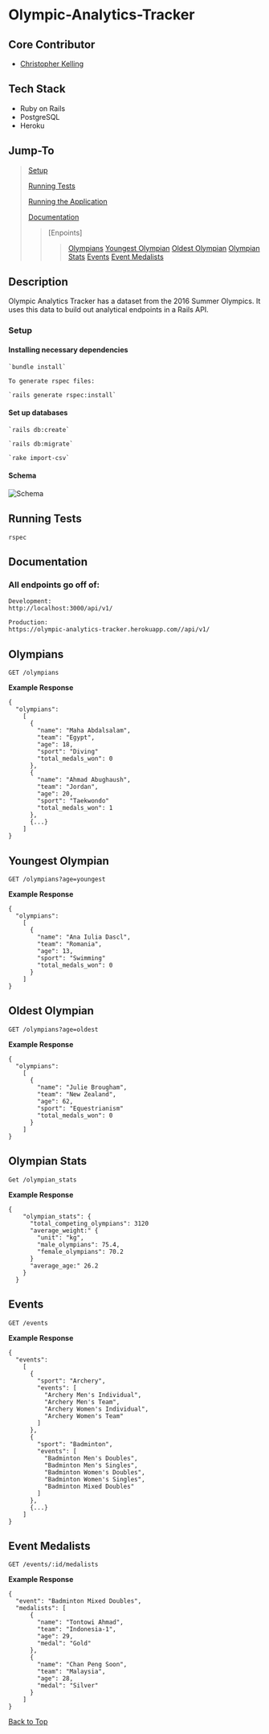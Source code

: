 # Olympic-Analytics-Tracker

## Core Contributor

- [Christopher Kelling](https://github.com/cjkelling)

## Tech Stack

- Ruby on Rails
- PostgreSQL
- Heroku

## Jump-To

> [Setup](#setup)
>
> [Running Tests](#running-tests)
>
> [Running the Application](#running-the-application)
>
> [Documentation](#documentation)
>
>>[Enpoints]
>>>[Olympians](#olympians)
>>>[Youngest Olympian](#youngest-olympian)
>>>[Oldest Olympian](#oldest-olympian)
>>>[Olympian Stats](#olympian-stats)
>>>[Events](#events)
>>>[Event Medalists](#event-medalists)

## Description

Olympic Analytics Tracker has a dataset from the 2016 Summer Olympics. It uses this data to build out analytical endpoints in a Rails API.

### Setup

#### Installing necessary dependencies

```
`bundle install`

To generate rspec files: 

`rails generate rspec:install`

```

#### Set up databases

```
`rails db:create`

`rails db:migrate`

`rake import-csv`
```

#### Schema

![Schema](https://user-images.githubusercontent.com/43835133/74450037-61f7ee80-4e75-11ea-9fee-da5c1bc2df6a.png)

## Running Tests

`rspec`

## Documentation

### All endpoints go off of:

```
Development:
http://localhost:3000/api/v1/

Production:
https://olympic-analytics-tracker.herokuapp.com//api/v1/
```

## Olympians

`GET /olympians`

**Example Response**

```
{
  "olympians":
    [
      {
        "name": "Maha Abdalsalam",
        "team": "Egypt",
        "age": 18,
        "sport": "Diving"
        "total_medals_won": 0
      },
      {
        "name": "Ahmad Abughaush",
        "team": "Jordan",
        "age": 20,
        "sport": "Taekwondo"
        "total_medals_won": 1
      },
      {...}
    ]
}
```

## Youngest Olympian

`GET /olympians?age=youngest`

**Example Response**

```
{
  "olympians":
    [
      {
        "name": "Ana Iulia Dascl",
        "team": "Romania",
        "age": 13,
        "sport": "Swimming"
        "total_medals_won": 0
      }
    ]
}
```

## Oldest Olympian

`GET /olympians?age=oldest`

**Example Response**

```
{
  "olympians":
    [
      {
        "name": "Julie Brougham",
        "team": "New Zealand",
        "age": 62,
        "sport": "Equestrianism"
        "total_medals_won": 0
      }
    ]
}
```

## Olympian Stats

`Get /olympian_stats`

**Example Response**

```
{
    "olympian_stats": {
      "total_competing_olympians": 3120
      "average_weight:" {
        "unit": "kg",
        "male_olympians": 75.4,
        "female_olympians": 70.2
      }
      "average_age:" 26.2
    }
  }
```

## Events

`GET /events`

**Example Response**

```
{
  "events":
    [
      {
        "sport": "Archery",
        "events": [
          "Archery Men's Individual",
          "Archery Men's Team",
          "Archery Women's Individual",
          "Archery Women's Team"
        ]
      },
      {
        "sport": "Badminton",
        "events": [
          "Badminton Men's Doubles",
          "Badminton Men's Singles",
          "Badminton Women's Doubles",
          "Badminton Women's Singles",
          "Badminton Mixed Doubles"
        ]
      },
      {...}
    ]
}
```

## Event Medalists

`GET /events/:id/medalists`

**Example Response**

```
{
  "event": "Badminton Mixed Doubles",
  "medalists": [
      {
        "name": "Tontowi Ahmad",
        "team": "Indonesia-1",
        "age": 29,
        "medal": "Gold"
      },
      {
        "name": "Chan Peng Soon",
        "team": "Malaysia",
        "age": 28,
        "medal": "Silver"
      }
    ]
}
```

[Back to Top](#Olympic-Analytics-Tracker)
